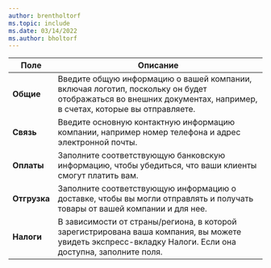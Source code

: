 ```yaml
---
author: brentholtorf
ms.topic: include
ms.date: 03/14/2022
ms.author: bholtorf
---
```

|Поле|Описание|  
|-------------|---------------------------------------|  
|**Общие**|Введите общую информацию о вашей компании, включая логотип, поскольку он будет отображаться во внешних документах, например, в счетах, которые вы отправляете. |  
|**Связь**|Введите основную контактную информацию компании, например номер телефона и адрес электронной почты.|  
|**Оплаты**| Заполните соответствующую банковскую информацию, чтобы убедиться, что ваши клиенты смогут платить вам.|  
|**Отгрузка**|Заполните соответствующую информацию о доставке, чтобы вы могли отправлять и получать товары от вашей компании и для нее.|  
|**Налоги**|В зависимости от страны/региона, в которой зарегистрирована ваша компания, вы можете увидеть экспресс-вкладку Налоги. Если она доступна, заполните поля.|  

